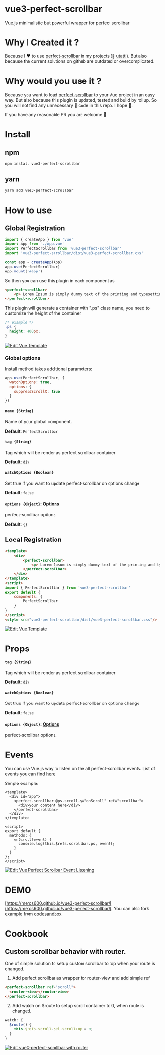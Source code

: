 # vue3-perfect-scrollbar
Vue.js minimalistic but powerful wrapper for perfect scrollbar

# Why I Created it ? 
Because I ❤️ to use [perfect-scrollbar](https://github.com/utatti/perfect-scrollbar) in my projects (🙌 [utatti](https://github.com/utatti)). But also because the current solutions on github are outdated or overcomplicated.

# Why would you use it ? 

Because you want to load [perfect-scrollbar](https://github.com/utatti/perfect-scrollbar#) to your Vue project in an easy way. But also because this plugin is updated, tested and build by rollup. So you will not find any unnecessary 💩 code in this repo. I hope 🙏.

If you have any reasonable PR you are welcome 🤘

# Install
## npm

```sh
npm install vue3-perfect-scrollbar
```

## yarn 

```sh
yarn add vue3-perfect-scrollbar
```

# How to use 

## Global Registration

```js
import { createApp } from 'vue'
import App from './App.vue'
import PerfectScrollbar from 'vue3-perfect-scrollbar'
import 'vue3-perfect-scrollbar/dist/vue3-perfect-scrollbar.css'

const app = createApp(App)
app.use(PerfectScrollbar)
app.mount('#app')

```

So then you can use this plugin in each component as

```html
<perfect-scrollbar>
    <p> Lorem Ipsum is simply dummy text of the printing and typesetting industry. </p>
</perfect-scrollbar>
```

This plugin will generate a container with ".ps" class name, you need to customize the height of the container

```css
/* example */
.ps {
  height: 400px;
}
```

[![Edit Vue Template](https://codesandbox.io/static/img/play-codesandbox.svg)](https://codesandbox.io/s/wn7q7o9ww7)

### Global options

Install method takes additional parameters:

```js
app.use(PerfectScrollbar, {
  watchOptions: true,
  options: {
    suppressScrollX: true
  }
})
```

#### `name {String}`
Name of your global component.

**Default**: `PerfectScrollbar`

#### `tag {String}`
Tag which will be render as perfect scrollbar container

**Default**: `div`

#### `watchOptions {Boolean}`
Set true if you want to update perfect-scrollbar on options change

**Default**: `false`

#### `options {Object}`: [Options](https://perfectscrollbar.com/#section-options)
perfect-scrollbar options.

**Default**: `{}`

## Local Registration

```html
<template>
    <div>
        <perfect-scrollbar>
            <p> Lorem Ipsum is simply dummy text of the printing and typesetting industry. </p>
        </perfect-scrollbar>
    </div>
</template>
<script>
import { PerfectScrollbar } from 'vue3-perfect-scrollbar'
export default {
    components: {
        PerfectScrollbar
    }
}
</script>
<style src="vue3-perfect-scrollbar/dist/vue3-perfect-scrollbar.css"/>
```

[![Edit Vue Template](https://codesandbox.io/static/img/play-codesandbox.svg)](https://codesandbox.io/s/32o7m59xzm)

# Props 


#### `tag {String}`
Tag which will be render as perfect scrollbar container

**Default**: `div`

#### `watchOptions {Boolean}`
Set true if you want to update perfect-scrollbar on options change

**Default**: `false`

#### `options {Object}`: [Options](https://github.com/utatti/perfect-scrollbar#options)
perfect-scrollbar options.

# Events

You can use Vue.js way to listen on the all perfect-scrollbar events. List of events you can find [here](https://github.com/mdbootstrap/perfect-scrollbar#events)

Simple example:
```vue
<template>
  <div id="app">
    <perfect-scrollbar @ps-scroll-y="onScroll" ref="scrollbar">
      <div>your content here</div>
    </perfect-scrollbar>
  </div>
</template>

<script>
export default {
  methods: {
    onScroll(event) {
      console.log(this.$refs.scrollbar.ps, event);
    }
  }
};
</script>
```
[![Edit Vue Perfect Scrollbar Event Listening](https://codesandbox.io/static/img/play-codesandbox.svg)](https://codesandbox.io/s/vue-perfect-scrollbar-event-listening-e5eil?fontsize=14&hidenavigation=1&theme=dark)

# DEMO

[https://mercs600.github.io/vue3-perfect-scrollbar/](https://mercs600.github.io/vue3-perfect-scrollbar/). You can also fork example from [codesandbox](https://codesandbox.io/embed/32o7m59xzm)

# Cookbook

## Custom scrollbar behavior with router.

One of simple solution to setup custom scrollbar to top when your route is changed. 

1. Add perfect scrollbar as wrapper for router-view and add simple ref
```html
<perfect-scrollbar ref="scroll">
  <router-view></router-view>
</perfect-scrollbar>
```

2. Add watch on $route to setup scroll container to 0, when route is changed. 

```js
watch: {
  $route() {
    this.$refs.scroll.$el.scrollTop = 0;
  }
}
```

[![Edit vue3-perfect-scrollbar with router](https://codesandbox.io/static/img/play-codesandbox.svg)](https://codesandbox.io/s/vue-routing-example-jbokc?fontsize=14&hidenavigation=1&theme=dark)
